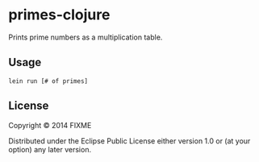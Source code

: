 # primes-clojure

Prints prime numbers as a multiplication table.

## Usage

```
lein run [# of primes]
```

## License

Copyright © 2014 FIXME

Distributed under the Eclipse Public License either version 1.0 or (at
your option) any later version.
